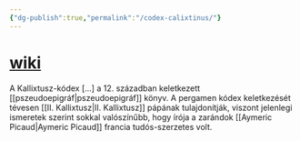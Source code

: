 ```yaml
---
{"dg-publish":true,"permalink":"/codex-calixtinus/"}
---
```


# [wiki](https://www.wikiwand.com/hu/Kallixtusz-k%C3%B3dex)

A Kallixtusz-kódex [...] a 12. században keletkezett [[pszeudoepigráf\|pszeudoepigráf]] könyv. A pergamen kódex keletkezését tévesen [[II. Kallixtusz\|II. Kallixtusz]] pápának tulajdonítják, viszont jelenlegi ismeretek szerint sokkal valószínűbb, hogy írója a zarándok [[Aymeric Picaud\|Aymeric Picaud]] francia tudós-szerzetes volt.
